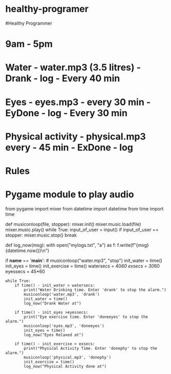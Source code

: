 # healthy-programer


#Healthy Programmer
# 9am - 5pm
# Water - water.mp3 (3.5 litres) - Drank - log - Every 40 min
# Eyes - eyes.mp3 - every 30 min - EyDone - log - Every 30 min
# Physical activity - physical.mp3 every - 45 min - ExDone - log
# Rules
# Pygame module to play audio

from pygame import mixer
from datetime import datetime
from time import time

def musiconloop(file, stopper):
    mixer.init()
    mixer.music.load(file)
    mixer.music.play()
    while True:
        input_of_user = input()
        if input_of_user == stopper:
            mixer.music.stop()
            break

def log_now(msg):
    with open("mylogs.txt", "a") as f:
        f.write(f"{msg} {datetime.now()}\n")

if __name__ == '__main__':
    # musiconloop("water.mp3", "stop")
    init_water = time()
    init_eyes = time()
    init_exercise = time()
    watersecs = 40*60
    exsecs = 30*60
    eyessecs = 45*60

    while True:
        if time() - init_water > watersecs:
            print("Water Drinking time. Enter 'drank' to stop the alarm.")
            musiconloop('water.mp3', 'drank')
            init_water = time()
            log_now("Drank Water at")

        if time() - init_eyes >eyessecs:
            print("Eye exercise time. Enter 'doneeyes' to stop the alarm.")
            musiconloop('eyes.mp3', 'doneeyes')
            init_eyes = time()
            log_now("Eyes Relaxed at")

        if time() - init_exercise > exsecs:
            print("Physical Activity Time. Enter 'donephy' to stop the alarm.")
            musiconloop('physical.mp3', 'donephy')
            init_exercise = time()
            log_now("Physical Activity done at")





